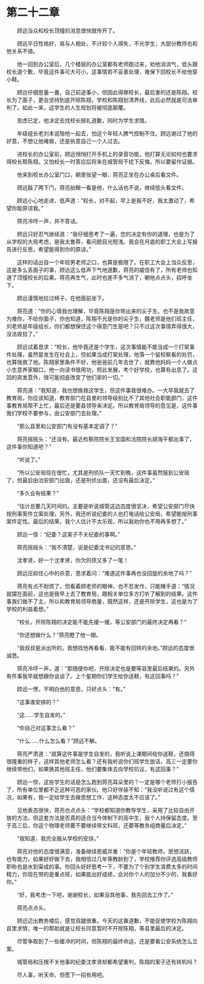 #	第二十二章

　　顾远当众和校长顶撞的消息很快就传开了。

　　顾远平日性格好，易与人相处，不计较个人得失，不光学生，大部分教师也和他关系不错。

　　他一回到办公室后，几个楼层的办公室都有老师跑过来，劝他消消气，低头跟校长道个歉，毕竟这件事可大可小，这事情若不妥善处理，难保下回校长不给他穿小鞋。

　　顾远仔细思量一番，自己前途事小，但因此得罪校长，最后害的还是陈翔。校长为了面子，更会坚持到底开除陈翔，学校和陈翔划清界线，此后必然就是司法审判了。如此一来，这学生的人生规划将被彻底颠覆。

　　思虑已定，他决定去找校长赔礼道歉，同时为学生求情。

　　年级组长老刘本说陪他一起去，怕这个年轻人脾气控制不住。顾远谢过了他的好意，不想让他难做，还是执意自己一个人过去。

　　进校长的办公室前，顾远悄悄打开手机上的录音功能，他打算无论如何也要求得校长帮陈翔，又怕校长一时答应后将来在城管局干扰下反悔，所以要留作证据。

　　他来到校长办公室门口，朝里张望一眼，蒋亮正坐在办公桌后看文件。

　　顾远敲了两下门，蒋亮抬眼一看是他，什么话也不说，继续低头看文件。

　　顾远小心地走进，低声道：“校长，对不起，早上是我不好，我太激动了，希望你能原谅我。”

　　蒋亮冷哼一声，并不答话。

　　顾远只好忍气继续道：“我仔细思考了一遍，您的决定有你的道理，也是为了从学校的大局考虑，是我太鲁莽，看问题目光短浅。我会在月底的职工大会上写报告进行反思，希望能得到你的原谅。”

　　这样的话出自一个年轻男老师之口，也算是极限了。在职工大会上当众反思，这是多么丢面子的事，顾远这么低声下气地道歉，蒋亮的威信有了，所有老师也知道了顶撞校长的后果。蒋亮再生气，此时也差不多气消了，朝他点点头，招呼坐下。

　　顾远谨慎地拉过椅子，在他面前坐下。

　　蒋亮道：“你的心情我也理解，毕竟陈翔是你带出来的尖子生。也不是我故意为难你，不给你面子，你也知道，陈翔不光是你的尖子生，魏老师是他们班主任，刘老师是年级组长，你们都想保住这个得意门生是吧？只不过这次事情弄得很大，没法收拾了。”

　　顾远试着恳求：“校长，他毕竟还是个学生，这次事情能不能当成一个打架事件处理，虽然是发生在社会上，但如果当成打架处理，他落一个留校察看的处罚，也算挽救了他。陈翔家里条件不好，他爸爸前几年去世了，就靠他妈妈一个人做点小生意养家糊口，他一向读书很用功，照此发展，考个好学校，也算有出息了。这回的突发意外，很可能彻底改变了他们家的一切。”

　　蒋亮道：“我知道，我也想挽救这学生，但这件事我很难办。一大早我就去了教育局，你应该知道，教育部门在县里的领导级别比不了其他社会职能部门，这件事教育局帮不上忙，最后还是要县领导来决定。所以教育局领导的意见是，这件事我们学校不要参与，由公安部门去处理。”

　　“那么县里和公安部门有没有基本定调了？”

　　蒋亮摇摇头：“还没有。最近检察院院长王宝国和法院院长胡海平都出事了，这件事你知道吧？”

　　“听说了。”

　　“所以公安局现在很忙，尤其是刑侦队一天忙到晚，这件事虽然报到公安局了，但最后由治安部门出面，还是刑侦出面，还没有最后决定。”

　　“多久会有结果？”

　　“估计总要几天时间的。主要是听说城管这边态度很坚决，希望公安部门尽快按刑事案件立案处理，另外，我还听说纪委的人也打电话给公安局，希望能按刑事案件定性。最后的结果，我个人估计不太乐观，所以我劝你也不用再多想了。”

　　顾远一惊：“纪委？这案子不关纪委的事啊。”

　　蒋亮摇摇头：“我不清楚，说是纪委沈书记的意思。”

　　沈孝贤，好一个沈孝贤，你欠的债又多了一笔！

　　顾远压抑住心中的杀意，恳求着问：“难道这件事再也没回旋的余地了吗？”

　　蒋亮有点不耐烦了，但看着顾老师的眼神，也不忍发作，只能摊手道：“情况就摆在面前，这也是我早上去了教育局，跟相关单位多方打听了解到的结果。这件事我们做不了主，所以和教育局领导商量，既然这样，还是开除学生，这也是为了学校的利益着想。”

　　“校长，开除陈翔的决定能不能先缓一缓，等公安部门的最终决定再看？”

　　“你还想做什么？”蒋亮瞪了他一眼。

　　“我叔叔是派出所的，我想找他再看看，能不能有回转的余地。”顾远的态度很诚恳。

　　蒋亮冷哼一声，道：“那随便你吧，开除决定也是要等县里最后结果的。另外有件事我早就想跟你谈谈了。上个星期你们学生给你送鞋，有这回事吗？”

　　顾远一愣，不明白他的意思，只好点头：“有。”

　　“这事谁安排的？”

　　“这……学生自发的。”

　　“你自己对这事怎么看？”

　　“什么……什么怎么看？”顾远不解。

　　蒋亮严肃道：“就算这件事是学生自发的，我听说上课期间给你送鞋，还搞得很隆重的样子，这样其他老师怎么看？还有我听说你们班学生放话，高三一定要你继续带他们，如果换其他班主任，他们要集体去向学校抗议，有这回事？”

　　顾远一惊，这些学生的话是怎么跑到蒋亮耳朵里的？一定是哪个老师打小报告了，所有单位里都不乏这种可恶的家伙。他只好佯装不知：“我没听说过有这个情况，如果有，我一定给学生去做思想工作，这种态度太不应该了。”

　　见他表态很快，蒋亮也点点头：“学校都知道你教导学生，采用了比较自由开放的方法，但这套方法是否真的适合当今体制下的高中生，我个人持保留态度。至于高三后，你这个物理老师要不要继续带文科班，还要等教务组商量后决定。”

　　“我知道，我完全服从学校的安排。”

　　蒋亮对他的态度很满意，准备继续恩威并重：“你是个年轻教师，思想活跃，也有能力，如果好好做下去，我相信过几年等教龄到了，学校推荐你评选高级教师职称也是水到渠成的事。你回头好好思考一下，不要为了个别学生浪费太多的时间精力，你现在带的是重点班，如果能出好成绩，会对你个人的加分不少的，我看好你。”

　　“好，我考虑一下吧，谢谢校长，如果没其他事，我先回去工作了。”

　　蒋亮点点头。

　　顾远迈出教务楼后，感觉双腿很重。今天的这番道歉，不能促使学校为陈翔向县里求情，唯一的帮助就是让校长同意暂时不开除陈翔，等县里最后的决定。

　　尽管争取到了一些缓冲的时间，但陈翔的最终命运，还是要看公安系统怎么立案。

　　城管局和压根不关他事的纪委沈孝贤却都希望重判，陈翔的案子还有转机吗？

　　尽人事，听天命，但愿下一招有用吧。
